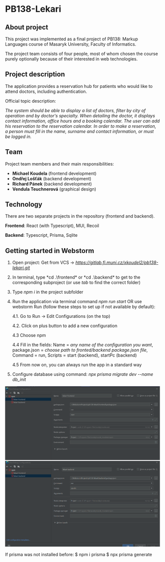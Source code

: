 # PB138-Lekari

## About project

This project was implemented as a final project of PB138: Markup Languages course of Masaryk University, Faculty of Informatics. 

The project team consists of four people, most of whom chosen the course purely optionally because of their interested in web technologies.

## Project description

The application provides a reservation hub for patients who would like to attend doctors, including authentication.

Official topic description:

_The system should be able to display a list of doctors, filter by city of operation and by doctor's specialty. When detailing the doctor, it displays contact information, office hours and a booking calendar. The user can add his reservation to the reservation calendar. In order to make a reservation, a person must fill in the name, surname and contact information, or must be logged in._

## Team

Project team members and their main responsibilities: 

- **Michael Koudela** (frontend development)
- **Ondřej Lošťák** (backend development)
- **Richard Pánek** (backend development)
- **Vendula Teuchnerová** (graphical design)

## Technology

There are two separate projects in the repository (frontend and backend).

**Frontend**: React (with Typescript), MUI, Recoil 

**Backend**: Typescript, Prisma, Sqlite

## Getting started in Webstorm

1. Open project: Get from VCS -> *https://gitlab.fi.muni.cz/xkoudel2/pb138-lekari.git*
2. In terminal, type *cd .\frontend\* or *cd .\backend\* to get to the corresponding subproject (or use *tab* to find the correct folder)
3. Type *npm i* in the project subfolder
4. Run the application via terminal command *npm run start* 
OR use webstorm Run (follow these steps to set up if not available by default):

    4.1. Go to Run -> Edit Configurations (on the top)

    4.2. Click on plus button to add a new configuration

    4.3 Choose npm

    4.4 Fill in the fields: Name = *any name of the configuration you want*, package.json = *choose path to fronted/backend package.json file*, Command = run, Scripts = start (backend), startPc (backend)
    
    4.5 From now on, you can always run the app in a standard way

5. Configure database using command: *npx prisma migrate dev --name db_init*

![img.png](webstormConfig1.png)
![img_1.png](webstormConfig2.png)

If prisma was not installed before:
$ npm i prisma
$ npx prisma generate


